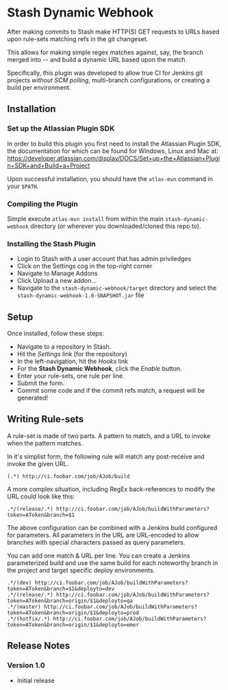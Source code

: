 # Stash Dynamic Webhook

After making commits to Stash make HTTP(S) GET requests to URLs based upon rule-sets matching refs in the git changeset.

This allows for making simple regex matches against, say, the branch merged into -- and build a dynamic URL based upon the match.

Specifically, this plugin was developed to allow true CI for Jenkins git projects *without SCM polling*, multi-branch configurations, or creating a build per environment.

## Installation
### Set up the Atlassian Plugin SDK
In order to build this plugin you first need to install the Atlassian Plugin SDK, the documentation for which can be found for Windows, Linux and Mac at:
https://developer.atlassian.com/display/DOCS/Set+up+the+Atlassian+Plugin+SDK+and+Build+a+Project

Upon successful installation, you should have the `atlas-mvn` command in your `$PATH`.

### Compiling the Plugin
Simple execute `atlas-mvn install` from within the main `stash-dynamic-webhook` directory (or wherever you downloaded/cloned this repo to).

### Installing the Stash Plugin
-  Login to Stash with a user account that has admin priviledges
-  Click on the Settings cog in the top-right corner
-  Navigate to Manage Addons
-  Click Upload a new addon...
-  Navigate to the `stash-dynamic-webhook/target` directory and select the `stash-dynamic-webhook-1.0-SNAPSHOT.jar` file

## Setup

Once installed, follow these steps:
-  Navigate to a repository in Stash.
-  Hit the *Settings* link (for the repository)
-  In the left-navigation, hit the *Hooks* link
-  For the **Stash Dynamic Webhook**, click the *Enable* button.
-  Enter your rule-sets, one rule per line.
-  Submit the form.
-  Commit some code and if the commit refs match, a request will be generated!

## Writing Rule-sets

A rule-set is made of two parts. A pattern to match, and a URL to invoke when the pattern matches.

In it's simplist form, the following rule will match any post-receive and invoke the given URL.
```
(.*) http://ci.foobar.com/job/AJob/build
```

A more complex situation, including RegEx back-references to modify the URL could look like this:
```
.*/(release/.*) http://ci.foobar.com/job/AJob/buildWithParameters?token=AToken&branch=$1
```
The above configuration can be combined with a Jenkins build configured for parameters.
All parameters in the URL are URL-encoded to allow branches with special characters passed as 
query parameters.


You can add one match & URL per line. You can create a Jenkins parameterized build and use the same
build for each noteworthy branch in the project and target specific deploy environments.
```
.*/(dev) http://ci.foobar.com/job/AJob/buildWithParameters?token=AToken&branch=$1&deployto=dev
.*/(release/.*) http://ci.foobar.com/job/AJob/buildWithParameters?token=AToken&branch=origin/$1&deployto=qa
.*/(master) http://ci.foobar.com/job/AJob/buildWithParameters?token=AToken&branch=origin/$1&deployto=prod
.*/(hotfix/.*) http://ci.foobar.com/job/AJob/buildWithParameters?token=AToken&branch=origin/$1&deployto=emer
```

## Release Notes
### Version 1.0
-  Initial release
